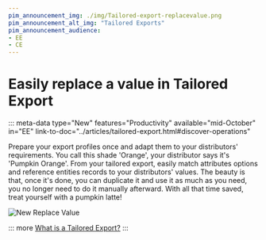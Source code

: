 ```yaml
---
pim_announcement_img: ./img/Tailored-export-replacevalue.png
pim_announcement_alt_img: "Tailored Exports"
pim_announcement_audience:
- EE
- CE
---
```


# Easily replace a value in Tailored Export
::: meta-data type="New" features="Productivity" available="mid-October" in="EE" link-to-doc="../articles/tailored-export.html#discover-operations"

Prepare your export profiles once and adapt them to your distributors' requirements. You call this shade 'Orange', your distributor says it's 'Pumpkin Orange'. From your tailored export, easily match attributes options and reference entities records to your distributors' values. The beauty is that, once it's done, you can duplicate it and use it as much as you need, you no longer need to do it manually afterward. With all that time saved, treat yourself with a pumpkin latte!


![New Replace Value](../img/Tailored-export-replacevalue.png)

::: more
[What is a Tailored Export?](../articles/tailored-export.html)
:::
